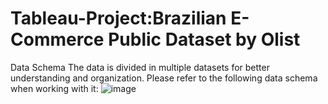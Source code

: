 # Tableau-Project:Brazilian E-Commerce Public Dataset by Olist
Data Schema
The data is divided in multiple datasets for better understanding and organization. Please refer to the following data schema when working with it:
![image](https://github.com/katedeng/Tableau-Project/assets/115319734/a2c7caee-79d1-43d5-b8c8-64758536830c)
